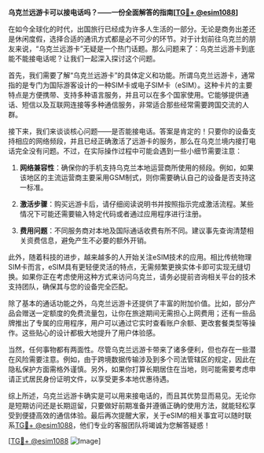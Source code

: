 **乌克兰远游卡可以接电话吗？——一份全面解答的指南[[TG💪+ @esim1088](https://t.me/s/esim1088)]**

在如今全球化的时代，出国旅行已经成为许多人生活的一部分。无论是商务出差还是休闲度假，选择合适的通讯方式都是必不可少的环节。对于计划前往乌克兰的朋友来说，“乌克兰远游卡”无疑是一个热门话题。那么问题来了：乌克兰远游卡到底能不能接电话呢？让我们一起深入探讨这个问题。

首先，我们需要了解“乌克兰远游卡”的具体定义和功能。所谓乌克兰远游卡，通常指的是专门为国际游客设计的一种SIM卡或电子SIM卡（eSIM）。这种卡片的主要特点是方便携带、支持多种语言服务，并且可以在多个国家使用。它能够提供通话、短信以及互联网连接等多种通信服务，非常适合那些经常需要跨国交流的人群。

接下来，我们来谈谈核心问题——是否能接电话。答案是肯定的！只要你的设备支持相应的网络频段，并且已经正确激活了远游卡的服务，那么在乌克兰境内接打电话完全没有问题。不过，在实际操作过程中可能会遇到一些小细节需要注意：

1. **网络兼容性**：确保你的手机支持乌克兰本地运营商所使用的频段。例如，如果该地区的主流运营商主要采用GSM制式，则你需要确认自己的设备是否支持这一标准。
   
2. **激活步骤**：购买远游卡后，请仔细阅读说明书并按照指示完成激活流程。某些情况下可能还需要输入特定代码或者通过应用程序进行注册。
   
3. **费用问题**：不同服务商对本地及国际通话收费有所不同。建议事先查询清楚相关资费信息，避免产生不必要的额外开销。

此外，随着科技的进步，越来越多的人开始关注eSIM技术的应用。相比传统物理SIM卡而言，eSIM具有更轻便灵活的特点，无需频繁更换实体卡即可实现无缝切换。如果你正在考虑使用这种方式来访问乌克兰，请务必提前咨询相关平台的技术支持团队，确保其与您的设备完全匹配。

除了基本的通话功能之外，乌克兰远游卡还提供了丰富的附加价值。比如，部分产品会赠送一定额度的免费流量包，让你在旅途期间无需担心上网费用；还有一些品牌推出了专属的应用程序，用户可以通过它实时查看账户余额、更改套餐类型等操作。这些贴心的设计都极大地提升了用户体验感。

当然，任何事物都有两面性。尽管乌克兰远游卡带来了诸多便利，但也存在一些潜在风险需要注意。例如，由于跨境数据传输涉及到多个司法管辖区的规定，因此在隐私保护方面需格外谨慎。另外，如果你打算长期居住在当地，则可能需要考虑申请正式居民身份证明文件，以享受更多本地优惠待遇。

综上所述，乌克兰远游卡确实是可以用来接电话的，而且其优势显而易见。无论你是短期访问还是长期逗留，只要做好前期准备并遵循正确的使用方法，就能轻松享受到便捷高效的通信体验。最后再次提醒大家，关于eSIM的相关事宜可以随时联系[TG💪+ @esim1088](https://t.me/s/esim1088)，他们专业的客服团队将竭诚为您解答疑惑！

[[TG💪+ @esim1088](https://t.me/s/esim1088) ![Image](https://i.postimg.cc/4NQfJmqS/Snipaste-2025-05-13-00-14-12.png)]